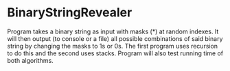 # BinaryStringRevealer

 Program takes a binary string as input with masks (*) at random indexes.
 It will then output (to console or a file) all possible combinations of said binary string by changing 
 the masks to 1s or 0s. The first program uses recursion to do this and the second uses stacks. Program
 will also test running time of both algorithms. 

